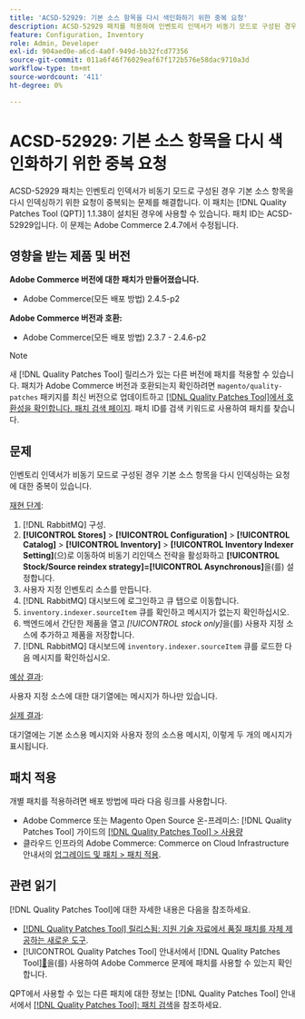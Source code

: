 ```yaml
---
title: 'ACSD-52929: 기본 소스 항목을 다시 색인화하기 위한 중복 요청'
description: ACSD-52929 패치를 적용하여 인벤토리 인덱서가 비동기 모드로 구성된 경우 기본 소스 항목을 다시 인덱싱하라는 중복 요청이 있는 Adobe Commerce 문제를 해결합니다.
feature: Configuration, Inventory
role: Admin, Developer
exl-id: 904aed0e-a6cd-4a0f-949d-bb32fcd77356
source-git-commit: 011a6f46f76029eaf67f172b576e58dac9710a3d
workflow-type: tm+mt
source-wordcount: '411'
ht-degree: 0%

---
```


# ACSD-52929: 기본 소스 항목을 다시 색인화하기 위한 중복 요청

ACSD-52929 패치는 인벤토리 인덱서가 비동기 모드로 구성된 경우 기본 소스 항목을 다시 인덱싱하기 위한 요청이 중복되는 문제를 해결합니다. 이 패치는 [!DNL Quality Patches Tool (QPT)] 1.1.38이 설치된 경우에 사용할 수 있습니다. 패치 ID는 ACSD-52929입니다. 이 문제는 Adobe Commerce 2.4.7에서 수정됩니다.

## 영향을 받는 제품 및 버전

**Adobe Commerce 버전에 대한 패치가 만들어졌습니다.**

* Adobe Commerce(모든 배포 방법) 2.4.5-p2

**Adobe Commerce 버전과 호환:**

* Adobe Commerce(모든 배포 방법) 2.3.7 - 2.4.6-p2

>[!NOTE]
>
>새 [!DNL Quality Patches Tool] 릴리스가 있는 다른 버전에 패치를 적용할 수 있습니다. 패치가 Adobe Commerce 버전과 호환되는지 확인하려면 `magento/quality-patches` 패키지를 최신 버전으로 업데이트하고 [[!DNL Quality Patches Tool]에서 호환성을 확인합니다. 패치 검색 페이지](https://experienceleague.adobe.com/tools/commerce-quality-patches/index.html?lang=ko). 패치 ID를 검색 키워드로 사용하여 패치를 찾습니다.

## 문제

인벤토리 인덱서가 비동기 모드로 구성된 경우 기본 소스 항목을 다시 인덱싱하는 요청에 대한 중복이 있습니다.

<u>재현 단계</u>:

1. [!DNL RabbitMQ] 구성.
1. **[!UICONTROL Stores]** > **[!UICONTROL Configuration]** > **[!UICONTROL Catalog]** > **[!UICONTROL Inventory]** > **[!UICONTROL Inventory Indexer Setting]**(으)로 이동하여 비동기 리인덱스 전략을 활성화하고 **[!UICONTROL Stock/Source reindex strategy]=[!UICONTROL Asynchronous]**&#x200B;을(를) 설정합니다.
1. 사용자 지정 인벤토리 소스를 만듭니다.
1. [!DNL RabbitMQ] 대시보드에 로그인하고 큐 탭으로 이동합니다.
1. `inventory.indexer.sourceItem` 큐를 확인하고 메시지가 없는지 확인하십시오.
1. 백엔드에서 간단한 제품을 열고 *[!UICONTROL stock only]*&#x200B;을(를) 사용자 지정 소스에 추가하고 제품을 저장합니다.
1. [!DNL RabbitMQ] 대시보드에 `inventory.indexer.sourceItem` 큐를 로드한 다음 메시지를 확인하십시오.

<u>예상 결과</u>:

사용자 지정 소스에 대한 대기열에는 메시지가 하나만 있습니다.

<u>실제 결과</u>:

대기열에는 기본 소스용 메시지와 사용자 정의 소스용 메시지, 이렇게 두 개의 메시지가 표시됩니다.

## 패치 적용

개별 패치를 적용하려면 배포 방법에 따라 다음 링크를 사용합니다.

* Adobe Commerce 또는 Magento Open Source 온-프레미스: [!DNL Quality Patches Tool] 가이드의 [[!DNL Quality Patches Tool] > 사용량](/help/tools/quality-patches-tool/usage.md)
* 클라우드 인프라의 Adobe Commerce: Commerce on Cloud Infrastructure 안내서의 [업그레이드 및 패치 > 패치 적용](https://experienceleague.adobe.com/docs/commerce-cloud-service/user-guide/develop/upgrade/apply-patches.html?lang=ko).

## 관련 읽기

[!DNL Quality Patches Tool]에 대한 자세한 내용은 다음을 참조하세요.

* [[!DNL Quality Patches Tool] 릴리스됨: 지원 기술 자료에서 품질 패치를 자체 제공하는 새로운 도구](https://experienceleague.adobe.com/ko/docs/commerce-operations/tools/quality-patches-tool/quality-patches-tool-to-self-serve-quality-patches).
* [!UICONTROL Quality Patches Tool] 안내서에서  [!DNL Quality Patches Tool][&#128279;](/help/tools/quality-patches-tool/patches-available-in-qpt/check-patch-for-magento-issue-with-magento-quality-patches.md)을(를) 사용하여 Adobe Commerce 문제에 패치를 사용할 수 있는지 확인합니다.


QPT에서 사용할 수 있는 다른 패치에 대한 정보는 [!DNL Quality Patches Tool] 안내서에서 [[!DNL Quality Patches Tool]: 패치 검색](https://experienceleague.adobe.com/tools/commerce-quality-patches/index.html?lang=ko)을 참조하세요.
